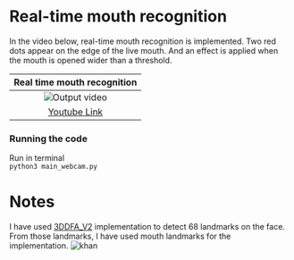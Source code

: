 # Real-time mouth recognition 
In the video below, real-time mouth recognition is implemented. Two red dots appear on the edge of the live mouth. And an effect is applied when the mouth is opened wider than a threshold.

|Real time mouth recognition|
|:------------:|
|![Output video](./images/landmark.gif)|
|[Youtube Link](https://youtu.be/J-6L2AwqSf0)|

### Running the code
Run in terminal <br/>
`python3 main_webcam.py`

# Notes
I have used [3DDFA_V2](https://github.com/cleardusk/3DDFA_V2) implementation to detect 68 landmarks on the face. <br/>
From those landmarks, I have used mouth landmarks for the implementation. 
![khan](./images/lip_landmark.jpg)
